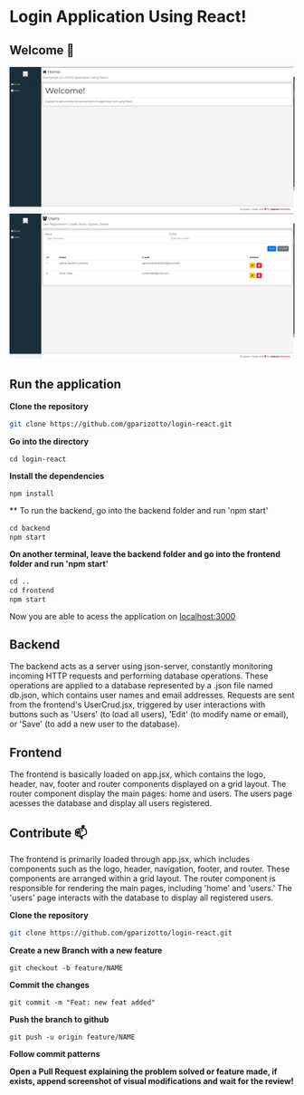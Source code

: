 # Login Application Using React!

## Welcome 👋

![Home Preview](./assets/home.png)
![Users Preview](./assets/users.png)

## Run the application

**Clone the repository**
```bash
git clone https://github.com/gparizotto/login-react.git
```
**Go into the directory**
```
cd login-react
```
**Install the dependencies**
```
npm install
```
** To run the backend, go into the backend folder and run 'npm start'
```
cd backend
npm start
```

**On another terminal, leave the backend folder and go into the frontend folder and run 'npm start'**
```
cd ..
cd frontend
npm start
```

Now you are able to acess the application on <ins>localhost:3000<ins>

## Backend
The backend acts as a server using json-server, constantly monitoring incoming HTTP requests and performing database operations. These operations are applied to a database represented by a .json file named db.json, which contains user names and email addresses. Requests are sent from the frontend's UserCrud.jsx, triggered by user interactions with buttons such as 'Users' (to load all users), 'Edit' (to modify name or email), or 'Save' (to add a new user to the database).

## Frontend
The frontend is basically loaded on app.jsx, which contains the logo, header, nav, footer and router components displayed on a grid layout. The router component display the main pages: home and users. The users page acesses the database and display all users registered.

## Contribute 📫 

The frontend is primarily loaded through app.jsx, which includes components such as the logo, header, navigation, footer, and router. These components are arranged within a grid layout. The router component is responsible for rendering the main pages, including 'home' and 'users.' The 'users' page interacts with the database to display all registered users.

**Clone the repository**
```bash
git clone https://github.com/gparizotto/login-react.git
```
**Create a new Branch with a new feature**
```
git checkout -b feature/NAME
```
**Commit the changes**
```
git commit -m "Feat: new feat added"
```
**Push the branch to github**
```
git push -u origin feature/NAME
```

**Follow commit patterns**

**Open a Pull Request explaining the problem solved or feature made, if exists, append screenshot of visual modifications and wait for the review!**

